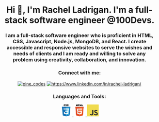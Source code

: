 <h1 align="center">Hi 👋, I'm Rachel Ladrigan. I'm a full-stack software engineer @100Devs.</h1>
<h3 align="center">I am a full-stack software engineer who is proficient in HTML, CSS, Javascript, Node.js, MongoDB, and React. I create accessible and responsive websites to serve the wishes and needs of clients and I am ready and willing to solve any problem using creativity, collaboration, and innovation.</h3>

<h3 align="center">Connect with me:</h3>
<p align="center">
<a href="https://twitter.com/pine_codes" target="blank"><img align="center" src="https://raw.githubusercontent.com/rahuldkjain/github-profile-readme-generator/master/src/images/icons/Social/twitter.svg" alt="pine_codes" height="30" width="40" /></a>
<a href="https://linkedin.com/in/https://www.linkedin.com/in/rachel-ladrigan/" target="blank"><img align="center" src="https://raw.githubusercontent.com/rahuldkjain/github-profile-readme-generator/master/src/images/icons/Social/linked-in-alt.svg" alt="https://www.linkedin.com/in/rachel-ladrigan/" height="30" width="40" /></a>
</p>

<h3 align="center">Languages and Tools:</h3>
<p align="center"> <a href="https://www.w3schools.com/css/" target="_blank" rel="noreferrer"> <img src="https://raw.githubusercontent.com/devicons/devicon/master/icons/css3/css3-original-wordmark.svg" alt="css3" width="40" height="40"/> </a> <a href="https://www.w3.org/html/" target="_blank" rel="noreferrer"> <img src="https://raw.githubusercontent.com/devicons/devicon/master/icons/html5/html5-original-wordmark.svg" alt="html5" width="40" height="40"/> </a> <a href="https://developer.mozilla.org/en-US/docs/Web/JavaScript" target="_blank" rel="noreferrer"> <img src="https://raw.githubusercontent.com/devicons/devicon/master/icons/javascript/javascript-original.svg" alt="javascript" width="40" height="40"/> </a> </p>
